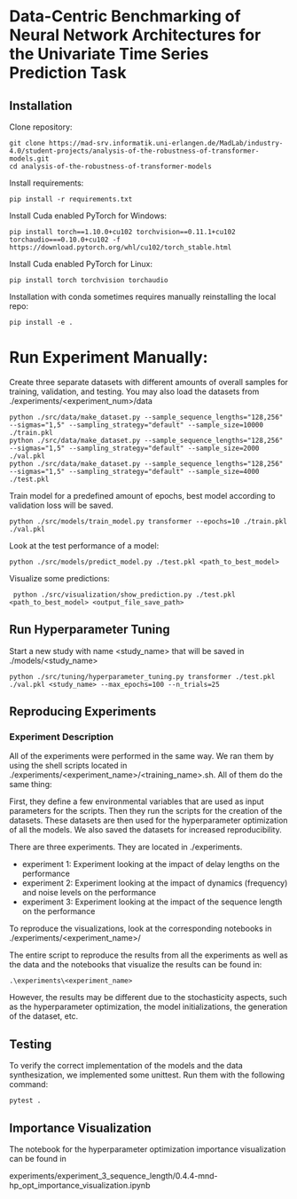 # Data-Centric Benchmarking of Neural Network Architectures for the Univariate Time Series Prediction Task 

## Installation 
Clone repository: 

    git clone https://mad-srv.informatik.uni-erlangen.de/MadLab/industry-4.0/student-projects/analysis-of-the-robustness-of-transformer-models.git
    cd analysis-of-the-robustness-of-transformer-models

Install requirements: 

    pip install -r requirements.txt

Install Cuda enabled PyTorch for Windows: 

    pip install torch==1.10.0+cu102 torchvision==0.11.1+cu102 torchaudio===0.10.0+cu102 -f https://download.pytorch.org/whl/cu102/torch_stable.html

Install Cuda enabled PyTorch for Linux: 

    pip install torch torchvision torchaudio

Installation with conda sometimes requires manually reinstalling the local repo:
    
    pip install -e .


# Run Experiment Manually: 
Create three separate datasets with different amounts of overall samples for training, validation, and testing. 
You may also load the datasets from ./experiments/<experiment_num>/data  

    python ./src/data/make_dataset.py --sample_sequence_lengths="128,256" --sigmas="1,5" --sampling_strategy="default" --sample_size=10000 ./train.pkl
    python ./src/data/make_dataset.py --sample_sequence_lengths="128,256" --sigmas="1,5" --sampling_strategy="default" --sample_size=2000 ./val.pkl
    python ./src/data/make_dataset.py --sample_sequence_lengths="128,256" --sigmas="1,5" --sampling_strategy="default" --sample_size=4000 ./test.pkl

Train model for a predefined amount of epochs, best model according to validation loss will be saved. 

    python ./src/models/train_model.py transformer --epochs=10 ./train.pkl ./val.pkl

Look at the test performance of a model:

    python ./src/models/predict_model.py ./test.pkl <path_to_best_model> 

Visualize some predictions:

     python ./src/visualization/show_prediction.py ./test.pkl <path_to_best_model> <output_file_save_path> 

## Run Hyperparameter Tuning 
Start a new study with name <study_name> that will be saved in ./models/<study_name>

    python ./src/tuning/hyperparameter_tuning.py transformer ./test.pkl ./val.pkl <study_name> --max_epochs=100 --n_trials=25


## Reproducing Experiments 
### Experiment Description 
All of the experiments were performed in the same way. We ran them by using the shell scripts located in ./experiments/<experiment_name>/<training_name>.sh. 
All of them do the same thing: 

First, they define a few environmental variables that are used as input parameters for the scripts. 
Then they run the scripts for the creation of the datasets. These datasets are then used for the hyperparameter optimization of all the models. We also saved the datasets for increased reproducibility.

There are three experiments. They are located in ./experiments. 

- experiment 1: Experiment looking at the impact of delay lengths on the performance
- experiment 2: Experiment looking at the impact of dynamics (frequency) and noise levels on the performance
- experiment 3: Experiment looking at the impact of the sequence length on the performance

To reproduce the visualizations, look at the corresponding notebooks in ./experiments/<experiment_name>/

The entire script to reproduce the results from all the experiments as well as the 
data and the notebooks that visualize the results can be found in:

    .\experiments\<experiment_name>

However, the results may be different due to the stochasticity aspects, such as the hyperparameter
optimization, the model initializations, the generation of the dataset, etc. 


## Testing 
To verify the correct implementation of the models and the data synthesization, we implemented some unittest. 
Run them with the following command: 

    pytest . 

##  Importance Visualization 

The notebook for the hyperparameter optimization importance visualization can be found in    

experiments/experiment_3_sequence_length/0.4.4-mnd-hp_opt_importance_visualization.ipynb
